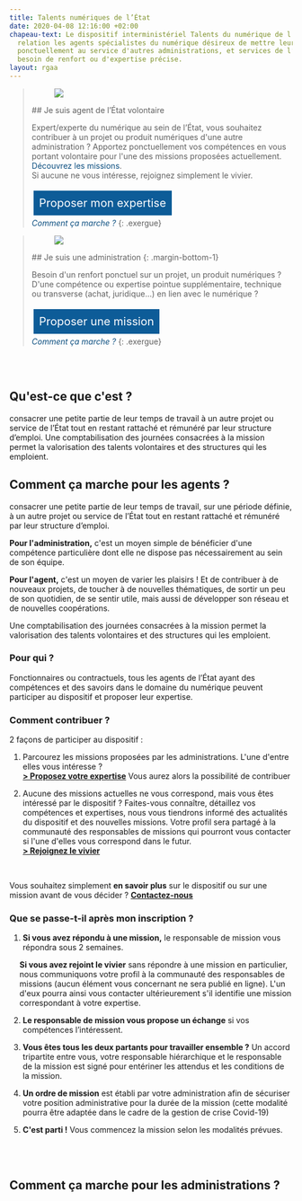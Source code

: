 ```yaml
---
title: Talents numériques de l’État
date: 2020-04-08 12:16:00 +02:00
chapeau-text: Le dispositif interministériel Talents du numérique de l’État met en
  relation les agents spécialistes du numérique désireux de mettre leurs compétences
  ponctuellement au service d'autres administrations, et services de l’État ayant
  besoin de renfort ou d'expertise précise.
layout: rgaa
---
```


<style>
.button {
background-color: #0d5c98;
border: 1px solid white;
color: white;
padding: 10px 10px;
text-align: center;
text-decoration: none;
display: inline-block;
font-style: normal;
font-size: 20px;
margin: 4px 2px;
cursor: pointer;
}

a.lien-encadre {
color: #0A4D7F;
text-decoration: none;
}
a.lien-encadre:hover {
color: #0A4D7F;
text-decoration: underline;
}
</style>

> <figure class='image-left' style='width: 4%; margin-top: 0.7rem;'><img src="/uploads/fleche-droite.png"/></figure>## Je suis agent de l’État volontaire
>
> Expert/experte du numérique au sein de l’État, vous souhaitez contribuer à un projet ou produit numériques d'une autre administration ? Apportez ponctuellement vos compétences en vous portant volontaire pour l'une des missions proposées actuellement. <a class="lien-encadre" href="#comment-ca-marche-agents">Découvrez les missions</a>.
> <br>Si aucune ne vous intéresse, rejoignez simplement le vivier.
>
> <a href="https://sgmap.sphinxdeclic.com/d/s/ou9lrs" class="button">Proposer mon expertise</a>
> <br>
> <a class="lien-encadre" href="#comment-ca-marche-agents"><i>Comment ça marche ?</i></a>
{: .exergue}


> <figure class='image-left' style='width: 4%; margin-top: 0.7rem;'><img src="/uploads/fleche-droite.png"/></figure>## Je suis une administration
> {: .margin-bottom-1}
>
> Besoin d'un renfort ponctuel sur un projet, un produit numériques ? D'une compétence ou expertise pointue supplémentaire, technique ou transverse (achat, juridique...) en lien avec le numérique ?
>
> <a href="https://sgmap.sphinxdeclic.com/d/s/b5osl9" class="button">Proposer une mission</a>
> <br>
> <a class="lien-encadre" href="#comment-ca-marche-admin"><i>Comment ça marche ?</i></a>
{: .exergue}

<br>
<br>

## Qu'est-ce que c'est ?

consacrer une petite partie de leur temps de travail à un autre projet ou service de l’État tout en restant rattaché et rémunéré par leur structure d’emploi. Une comptabilisation des journées consacrées à la mission permet la valorisation des talents volontaires et des structures qui les emploient. 

## Comment ça marche pour les agents ?<a id="comment-ca-marche-agents"></a> 
consacrer une petite partie de leur temps de travail, sur une période définie, à un autre projet ou service de l’État tout en restant rattaché et rémunéré par leur structure d’emploi. 

**Pour l'administration,** c'est un moyen simple de bénéficier d'une compétence particulière dont elle ne dispose pas nécessairement au sein de son équipe.

**Pour l'agent,** c'est un moyen de varier les plaisirs ! Et de contribuer à de nouveaux projets, de toucher à de nouvelles thématiques, de sortir un peu de son quotidien, de se sentir utile, mais aussi de développer son réseau et de nouvelles coopérations.

Une comptabilisation des journées consacrées à la mission permet la valorisation des talents volontaires et des structures qui les emploient.

### Pour qui ?
Fonctionnaires ou contractuels, tous les agents de l’État ayant des compétences et des savoirs dans le domaine du numérique peuvent participer au dispositif et proposer leur expertise.

### Comment contribuer ?
2 façons de participer au dispositif :
1. Parcourez les missions proposées par les administrations. L'une d'entre elles vous intéresse ? 
<br><a href="https://sgmap.sphinxdeclic.com/d/s/ou9lrs"><b>> Proposez votre expertise</b></a>
Vous aurez alors la possibilité de contribuer 

2. Aucune des missions actuelles ne vous correspond, mais vous êtes intéressé par le dispositif ? Faites-vous connaître, détaillez vos compétences et expertises, nous vous tiendrons informé des actualités du dispositif et des nouvelles missions. Votre profil sera partagé à la communauté des responsables de missions qui pourront vous contacter si l'une d'elles vous correspond dans le futur.
<br><a href="https://sgmap.sphinxdeclic.com/d/s/ou9lrs"><b>> Rejoignez le vivier</b></a>
<br>

Vous souhaitez simplement **en savoir plus** sur le dispositif ou sur une mission avant de vous décider ? 
[**Contactez-nous**](mailto:talents.numeriques@modernisation.gouv.fr)

### Que se passe-t-il après mon inscription ? 
1. **Si vous avez répondu à une mission,** le responsable de mission vous répondra sous 2 semaines.
<p style="padding-left: 18px"><b>Si vous avez rejoint le vivier</b> sans répondre à une mission en particulier, nous communiquons votre profil à la communauté des responsables de missions (aucun élément vous concernant ne sera publié en ligne). L'un d'eux pourra ainsi vous contacter ultérieurement s'il identifie une mission correspondant à votre expertise.</p>

2. **Le responsable de mission vous propose un échange** si vos compétences l’intéressent.

3. **Vous êtes tous les deux partants pour travailler ensemble ?** Un accord tripartite entre vous, votre responsable hiérarchique et le responsable de la mission est signé pour entériner les attendus et les conditions de la mission. 

4. **Un ordre de mission** est établi par votre administration afin de sécuriser votre position administrative pour la durée de la mission (cette modalité pourra être adaptée dans le cadre de la gestion de crise Covid-19)

5. **C'est parti !** Vous commencez la mission selon les modalités prévues.
<br>
<br>

## Comment ça marche pour les administrations ?<a id="comment-ca-marche-admin"></a>